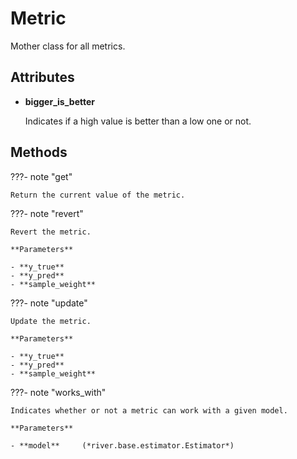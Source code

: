 # Metric

Mother class for all metrics.




## Attributes

- **bigger_is_better**

    Indicates if a high value is better than a low one or not.



## Methods

???- note "get"

    Return the current value of the metric.

    
???- note "revert"

    Revert the metric.

    **Parameters**

    - **y_true**    
    - **y_pred**    
    - **sample_weight**    
    
???- note "update"

    Update the metric.

    **Parameters**

    - **y_true**    
    - **y_pred**    
    - **sample_weight**    
    
???- note "works_with"

    Indicates whether or not a metric can work with a given model.

    **Parameters**

    - **model**     (*river.base.estimator.Estimator*)    
    
